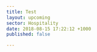 ```yaml
---
title: Test
layout: upcoming
sector: Hospitality
date: 2018-08-15 17:22:12 +1000
published: false

---
```

